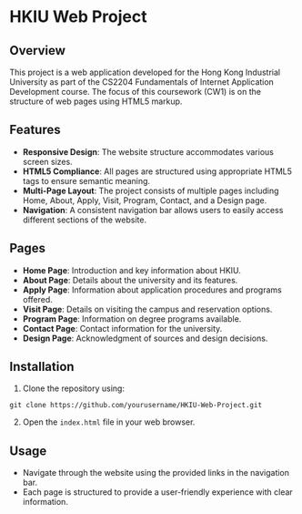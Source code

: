 # HKIU Web Project

## Overview
This project is a web application developed for the Hong Kong Industrial University as part of the CS2204 Fundamentals of Internet Application Development course. The focus of this coursework (CW1) is on the structure of web pages using HTML5 markup.

## Features
- **Responsive Design**: The website structure accommodates various screen sizes.
- **HTML5 Compliance**: All pages are structured using appropriate HTML5 tags to ensure semantic meaning.
- **Multi-Page Layout**: The project consists of multiple pages including Home, About, Apply, Visit, Program, Contact, and a Design page.
- **Navigation**: A consistent navigation bar allows users to easily access different sections of the website.

## Pages
- **Home Page**: Introduction and key information about HKIU.
- **About Page**: Details about the university and its features.
- **Apply Page**: Information about application procedures and programs offered.
- **Visit Page**: Details on visiting the campus and reservation options.
- **Program Page**: Information on degree programs available.
- **Contact Page**: Contact information for the university.
- **Design Page**: Acknowledgment of sources and design decisions.

## Installation
1. Clone the repository using:
```
git clone https://github.com/yourusername/HKIU-Web-Project.git
```
2. Open the `index.html` file in your web browser.

## Usage
- Navigate through the website using the provided links in the navigation bar.
- Each page is structured to provide a user-friendly experience with clear information.
